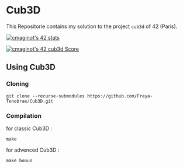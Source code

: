 # Cub3D

This Repositorie contains my solution to the project `cub3d` of 42 (Paris).

[![cmaginot's 42 stats](https://badge42.vercel.app/api/v2/cl1s5sord008509mlo7xr33zy/stats?cursusId=21&coalitionId=45)](https://github.com/JaeSeoKim/badge42)

[![cmaginot's 42 cub3d Score](https://badge42.vercel.app/api/v2/cl1s5sord008509mlo7xr33zy/project/2580204)](https://github.com/JaeSeoKim/badge42)

## Using Cub3D

### Cloning

```shell
git clone --recurse-submodules https://github.com/Freya-Tenebrae/Cub3D.git
```

### Compilation

for classic Cub3D :
```shell
make
```
for advenced Cub3D :
```shell
make bonus
```

<!-- >## Credits

>Tileset	: [Rogue Fantasy Castle](https://szadiart.itch.io/rogue-fantasy-castle)  by szadi art

>Cat		: [Catset](https://seethingswarm.itch.io/catset)  by seethingswarm

>Witches	: [Witches pack](https://9e0.itch.io/witches-pack)  by 9e0

>Pickup	: [32x32 in game items asset pack](https://beyonderboy.itch.io/32x32-in-game-items-asset-pack)  by beyonderboy -->
